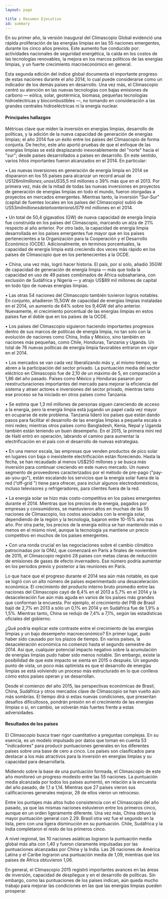 ```yaml
---
layout: page

title : Resumen Ejecutivo
id: summary
---
```

En su primer año, la versión inaugural del Climascopio Global evidenció una rápida proliferación de las energías limpias en las 55 naciones emergentes, durante los cinco años previos. Este aumento fue conducido por: actividades nacionales de seguridad energética, la caída en los costos de las tecnologías renovables, la mejora en los marcos políticos de las energías limpias, y un fuerte crecimiento macroeconómico en general.

Esta segunda edición del índice global documenta el importante progreso de estas naciones durante el año 2014, lo cual puede considerarse como un indicador de los demás países en desarrollo. Una vez más, el Climascopio centró su atención en las nuevas tecnologías con bajas emisiones de  carbono 
— eólica, solar, geotérmica, biomasa, pequeñas tecnologías hidroeléctricas y biocombustibles —, no tomando en consideración a las grandes centrales hidroeléctricas ni la energía nuclear.

#### Principales hallazgos

Métricas clave que miden la inversión en energías limpias, desarrollo de políticas, y la adición de la nueva capacidad de generación de energías limpias; el año 2014 fue un éxito entre los países del Climascopio de forma conjunta. De hecho, este año aportó pruebas de que el enfoque de las energías limpias se está desplazando inexorablemente del "norte" hacia el "sur"; desde países desarrollados a países en desarrollo. En este sentido, varios hitos importantes fueron alcanzados en el 2014. En particular:

• Las nuevas inversiones en generación de energía limpia en 2014 se dispararon en los 55 países para alcanzar un record anual de US$126 mil millones; unos US$35,5 mil millones o 39% más que en el 2013. Por primera vez, más de la mitad de todas las nuevas inversiones en proyectos de generación de energías limpias en todo el mundo, fueron otorgadas a proyectos en mercados emergentes. Mientras tanto, la inversión "Sur-Sur" (capital de fuentes locales en los países del Climascopio) subió de US$53 mil millones del año anterior a US$79 mil millones en el 2014.

• Un total de 50,4 gigavatios (GW) de nueva capacidad de energía limpia fue construida en los países del Climascopio, marcando un alza de 21% respecto al año anterior. Por otro lado, la capacidad de energía limpia desarrollada en los países emergentes fue mayor que en los países pertenecientes a la Organización para la Cooperación y el Desarrollo Económico (OCDE). Adicionalmente, en terminos  porcentuales, la capacidad de energía limpia está creciendo dos veces más rápido en los países de Climascopio que en los  pertenecientes a la OCDE.

• China, una vez más, logró hacer historia. El país, por sí solo, añadió 35GW de capacidad de generación de energía limpia — más que toda la capacidad en uso de 49 países combinados de África subsahariana, con exclusión de Sudáfrica y Nigeria — y atrajo US$89 mil millones de capital en todo tipo de nuevas energías limpias.

• Las otras 54 naciones del Climascopio también tuvieron logros notables. En conjunto, añadieron 15,5GW de capacidad de energías limpias instaladas en el 2014, un aumento de 64% sobre los 9,4GW del año anterior. Nuevamente, el crecimiento porcentual de las energías limpias en estos países fue el doble que en los países de la OCDE.

• Los países del Climascopio siguieron haciendo importantes progresos dentro de sus marcos de políticas de energía limpia, no tan solo con la evolución de naciones como China, India y México, sino también en naciones más pequeñas, como Chile, Honduras, Tanzania y Uganda. Un total de 76 nuevas políticas de energía limpia favorables entraron en vigor en el 2014.

• Los mercados se van cada vez liberalizando más y, al mismo tiempo, se abren a la participación del sector privado. La puntuación media del sector eléctrico en Climascopio fue de 2,10 de un máximo de 5, en comparación a 1,86 del año pasado. Países como México y Honduras pasaron por reestructuraciones importantes del mercado para mejorar la eficiencia del sistema y atraer actores e inversiones del sector privado, mientras tanto ese proceso se ha iniciado en otros países como Tanzania.

• Se estima que 1,3 mil millones de personas siguen careciendo de acceso a la energía, pero la energía limpia está jugando un papel cada vez mayor en ocuparse de este problema. Tanzania lideró  los países que están dando pasos para facilitar el desarrollo de las energías limpias a pequeña escala o mini redes; mientras otros países como Bangladesh, Kenia, Nepal y Uganda también están teniendo un buen desempeño. En el 2015, la primera mini red de Haití entró en operación, labrando el camino para aumentar la electrificación en el país con el desarrollo de nuevas estrategias.

• En una menor escala, las empresas que venden productos de pico solar  en lugares con baja o inexistente electrificación están floreciendo. Hasta la fecha, se han recaudado al menos US$250 millones y  se busca más inversión para continuar creciendo en este nuevo mercado. Un nuevo segmento de proveedores caracterizados por el método de pre-pago ("pay-as-you-go"), están escalando los servicios que la energía solar fuera de la red (“off-grid ”) tiene para ofrecer, para incluir algunos electrodomésticos, incluso televisores y refrigeradores, para clientes fuera de la red.

• La energía solar se hizo más costo-competitiva en los países emergentes durante el 2014. Mientras que los precios de la energía, pagados por empresas y consumidores, se mantuvieron altos en muchas de las 55 naciones de Climascopio, los costos asociados con la energía solar, dependiendo de la región y la tecnología, bajaron entre 10-15% año tras año. Por otra parte, los precios de la energía eólica se han mantenido más o menos en el mismo nivel, aunque la tecnología ya mantiene un precio competitivo en muchos de los países emergentes.

• Con una ronda crucial en las negociaciones sobre el cambio climático patrocinadas por la ONU, que comenzará en París a finales de noviembre de 2015, el Climascopio registró 28 países con metas claras de reducción de emisiones de gases de efecto invernadero. Ese número podría aumentar en los periodos previo y posterior a las reuniones en París.

Lo que hace que el progreso durante el 2014 sea aún más notable, es que se logró con un alto número de países experimentado una desaceleración económica. El crecimiento del producto interno bruto promedio entre las naciones del Climascopio cayó de 6,4% en el 2013 a 5,7% en el 2014 y la desaceleración fue aún más aguda en varios de los países más grandes que conforman la encuesta. Por ejemplo, el crecimiento del PIB de Brasil bajó de 2,7% en 2013 a sólo un 0,1% en 2014 y en Sudáfrica fue de 1,9% a 1,5%. Mientras tanto, China se redujo de 7,4% a 7,1%, según las estadísticas oficiales del gobierno.

¿Qué podría explicar este contraste entre el crecimiento de las energías limpias y un bajo desempeño macroeconómico? En primer lugar, pudo haber sido causado por los plazos de tiempo. En varios países, la desaceleración económica no comenzó hasta el segundo semestre de 2014. Así que, cualquier potencial impacto negativo sobre la acumulación de energías limpias pudo haber sido menos notable. Sin embargo, existe la posibilidad de que este impacto se sienta en 2015 o después.
Un segundo punto de vista, un poco más optimista es que el desarrollo de energías limpias se está volviendo un proceso más estructurado en lo que conlleva cómo estos países operan y se desarrollan.

Desde el comienzo del año 2015, las perspectivas económicas de Brasil, China, Sudáfrica y otros mercados clave de Climascopio se han vuelto aún más sombrías. El tiempo dirá si estas nuevas condiciones, que presentan desafíos dificultosos, pondrán presión en el crecimiento de las energías limpias o si, en cambio, se volverán más fuertes frente a estas adversidades.

#### Resultados de los países

El Climascopio busca traer rigor cuantitativo a preguntas complejas. En su esencia, es un modelo impulsado por datos que toman en cuenta 53 "indicadores" para producir puntuaciones generales en los diferentes países sobre una base de cero a cinco. Los países son clasificados para destacar a los más atractivos para la inversión en energías limpias y su capacidad para desarrollarla.

Midiendo sobre la base de una puntuación formada, el Climascopio de este año monitoreó un progreso modesto entre las 55 naciones. La puntuación media alcanzada por todos los países aumentó, en relación a la encuesta del año pasado, de 1,1 a 1,14. Mientras que 27 países vieron sus calificaciones generales mejorar, 28 de ellos vieron un retroceso.

Entre los puntajes más altos hubo consistencia con el Climascopio del año pasado, ya que las mismas naciones estuvieron entre los primeros cinco, aunque en un orden ligeramente diferente. Una vez más, China obtuvo la mayor puntuación general con 2.29. Brasil otra vez fue el segundo en la lista, pero con una ligera disminución en su puntuación. Chile, Sudáfrica y la India completaron el resto de los primeros cinco.

A nivel regional, las 10 naciones asiáticas lograron la puntuación media global más alta con 1,40 y fueron claramente impulsadas por las puntuaciones alcanzadas por China y la India. Las 26 naciones de América Latina y el Caribe lograron una puntuación media de 1,09, mientras que los países de África obtuvieron 1,06.

En general, el Climascopio 2015 registró importantes avances en las áreas de inversión, capacidad de despliegue y en el desarrollo de políticas. Sin embargo, como las puntuaciones de los países indican, aún queda mucho trabajo para mejorar las condiciones en las que las energías limpias pueden prosperar.



